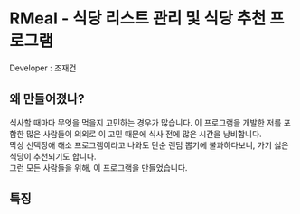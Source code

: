 # RMeal - 식당 리스트 관리 및 식당 추천 프로그램
Developer : 조재건

## 왜 만들어졌나?
식사할 때마다 무엇을 먹을지 고민하는 경우가 많습니다.  이 프로그램을 개발한 저를 포함한 많은 사람들이
의외로 이 고민 때문에 식사 전에 많은 시간을 낭비합니다.  
막상 선택장애 해소 프로그램이라고 나와도 단순 랜덤 뽑기에 불과하다보니, 가기 싫은 식당이 추천되기도 합니다.  
그런 모든 사람들을 위해, 이 프로그램을 만들었습니다.

## 특징


